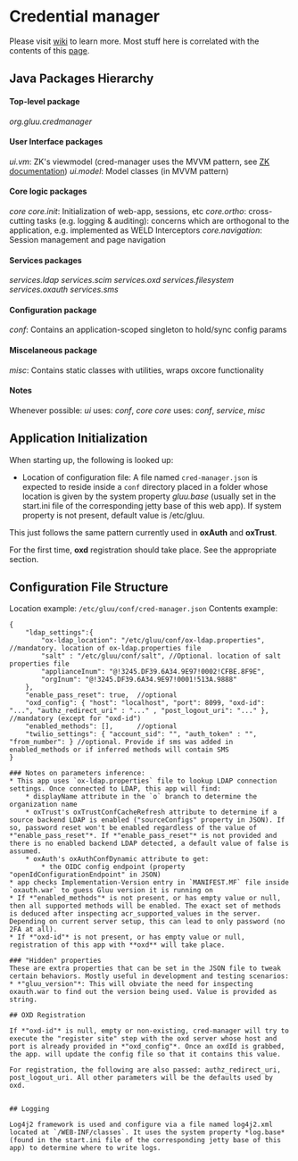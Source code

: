# Credential manager 

Please visit [wiki](https://github.com/GluuFederation/cred-manager/wiki/Cred-Manager-Project-Doc) to learn more. Most stuff here is correlated with the contents of this [page](https://github.com/GluuFederation/cred-manager/wiki/Technical-considerations).

## Java Packages Hierarchy

#### Top-level package
*org.gluu.credmanager*

#### User Interface packages

*ui.vm*: ZK's viewmodel (cred-manager uses the MVVM pattern, see [ZK documentation](https://www.zkoss.org/documentation))
*ui.model*: Model classes (in MVVM pattern)

#### Core logic packages

*core*
*core.init*: Initialization of web-app, sessions, etc
*core.ortho*: cross-cutting tasks (e.g. logging & auditing): concerns which are orthogonal to the application, e.g. implemented as WELD Interceptors
*core.navigation*: Session management and page navigation

#### Services packages

*services.ldap*
*services.scim*
*services.oxd*
*services.filesystem*
*services.oxauth*
*services.sms*

#### Configuration package

*conf*: Contains an application-scoped singleton to hold/sync config params
	
#### Miscelaneous package

*misc*: Contains static classes with utilities, wraps oxcore functionality

	
#### Notes

Whenever possible:
*ui* uses: *conf*, *core*
*core* uses: *conf*, *service*, *misc*

## Application Initialization

When starting up, the following is looked up:

* Location of configuration file: A file named `cred-manager.json` is expected to reside inside a `conf` directory placed in a folder whose location is given by the system property *gluu.base* (usually set in the start.ini file of the corresponding jetty base of this web app). If system property is not present, default value is /etc/gluu. 

This just follows the same pattern currently used in **oxAuth** and **oxTrust**.

For the first time, **oxd** registration should take place. See the appropriate section.

## Configuration File Structure

Location example: `/etc/gluu/conf/cred-manager.json`
Contents example:
```
{
	"ldap_settings":{
		"ox-ldap_location": "/etc/gluu/conf/ox-ldap.properties",	//mandatory. location of ox-ldap.properties file
		"salt" : "/etc/gluu/conf/salt", //Optional. location of salt properties file
		"applianceInum": "@!3245.DF39.6A34.9E97!0002!CFBE.8F9E",
		"orgInum": "@!3245.DF39.6A34.9E97!0001!513A.9888"
	},
	"enable_pass_reset": true,	//optional
	"oxd_config": { "host": "localhost", "port": 8099, "oxd-id": "...", "authz_redirect_uri" : "..." , "post_logout_uri": "..." },	//mandatory (except for "oxd-id")
	"enabled_methods": [],		//optional
	"twilio_settings": { "account_sid": "", "auth_token" : "", "from_number": }	//optional. Provide if sms was added in enabled_methods or if inferred methods will contain SMS
}

### Notes on parameters inference:
* This app uses `ox-ldap.properties` file to lookup LDAP connection settings. Once connected to LDAP, this app will find:
	* displayName attribute in the `o` branch to determine the organization name
	* oxTrust's oxTrustConfCacheRefresh attribute to determine if a source backend LDAP is enabled ("sourceConfigs" property in JSON). If so, password reset won't be enabled regardless of the value of *"enable_pass_reset"*. If *"enable_pass_reset"* is not provided and there is no enabled backend LDAP detected, a default value of false is assumed.
	* oxAuth's oxAuthConfDynamic attribute to get:
		* the OIDC config endpoint (property "openIdConfigurationEndpoint" in JSON)
* app checks Implementation-Version entry in `MANIFEST.MF` file inside `oxauth.war` to guess Gluu version it is running on
* If *"enabled_methods"* is not present, or has empty value or null, then all supported methods will be enabled. The exact set of methods is deduced after inspecting acr_supported_values in the server. Depending on current server setup, this can lead to only password (no 2FA at all).
* If *"oxd-id"* is not present, or has empty value or null, registration of this app with **oxd** will take place.

### "Hidden" properties
These are extra properties that can be set in the JSON file to tweak certain behaviors. Mostly useful in development and testing scenarios:
* *"gluu_version"*: This will obviate the need for inspecting oxauth.war to find out the version being used. Value is provided as string.

## OXD Registration

If *"oxd-id"* is null, empty or non-existing, cred-manager will try to execute the "register site" step with the oxd server whose host and port is already provided in *"oxd_config"*. Once an oxdId is grabbed, the app. will update the config file so that it contains this value.

For registration, the following are also passed: authz_redirect_uri, post_logout_uri. All other parameters will be the defaults used by oxd.


## Logging

Log4j2 framework is used and configure via a file named log4j2.xml located at `/WEB-INF/classes`. It uses the system property *log.base* (found in the start.ini file of the corresponding jetty base of this app) to determine where to write logs.
